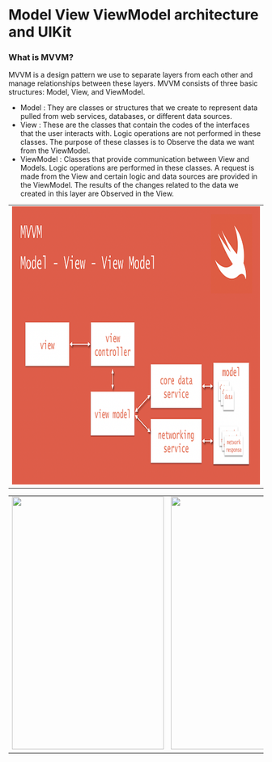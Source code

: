 # Model View ViewModel architecture and UIKit

### What is MVVM?
MVVM is a design pattern we use to separate layers from each other and manage relationships between these layers. MVVM consists of three basic structures: Model, View, and ViewModel.

- Model : They are classes or structures that we create to represent data pulled from web services, databases, or different data sources.
- View : These are the classes that contain the codes of the interfaces that the user interacts with. Logic operations are not performed in these classes. The purpose of these classes is to Observe the data we want from the ViewModel.
- ViewModel : Classes that provide communication between View and Models. Logic operations are performed in these classes. A request is made from the View and certain logic and data sources are provided in the ViewModel. The results of the changes related to the data we created in this layer are Observed in the View.

<table class="image-table">
    <tbody>
        <tr>
            <td>
                <img src="https://github.com/omercankoc/mvvm-architecture-uikit/blob/main/images/mvvm-arch.png" width="950" height="550">
            </td>
        </tr>
    </tbody>
</table>

<table class="image-table">
    <tbody>
        <tr>
            <td>
                <img src="https://github.com/omercankoc/swiftui-custom-action-sheet/blob/master/Images/firstMain.png" width="300" height="500">
            </td>
            <td>
                <img src="https://github.com/omercankoc/swiftui-custom-action-sheet/blob/master/Images/datePicker.png" width="300" height="500">
            </td>
            <td>
                <img src="https://github.com/omercankoc/swiftui-custom-action-sheet/blob/master/Images/secondMain.png" width="300" height="500">
            </td>
        </tr>
    </tbody>
</table>

